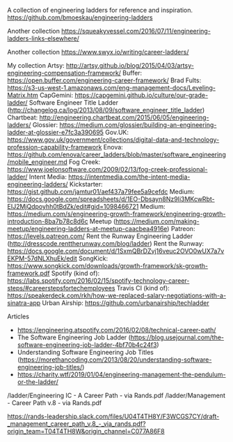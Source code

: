 A collection of engineering ladders for reference and inspiration.
https://github.com/bmoeskau/engineering-ladders

Another collection
https://squeakyvessel.com/2016/07/11/engineering-ladders-links-elsewhere/

Another collection
https://www.swyx.io/writing/career-ladders/

My collection
Artsy: http://artsy.github.io/blog/2015/04/03/artsy-engineering-compensation-framework/
Buffer: https://open.buffer.com/engineering-career-framework/
Brad Fults: https://s3-us-west-1.amazonaws.com/eng-management-docs/Leveling-Matrix.htm
CapGemini: https://capgemini.github.io/culture/our-grade-ladder/
Software Engineer Title Ladder (http://changelog.ca/log/2013/08/09/software_engineer_title_ladder)
Chartbeat: http://engineering.chartbeat.com/2015/06/05/engineering-ladders/
Glossier: https://medium.com/glossier/building-an-engineering-ladder-at-glossier-e7fc3a390695
Gov.UK: https://www.gov.uk/government/collections/digital-data-and-technology-profession-capability-framework
Enova: https://github.com/enova/career_ladders/blob/master/software_engineering/mobile_engineer.md
Fog Creek: https://www.joelonsoftware.com/2009/02/13/fog-creek-professional-ladder/
Intent Media: https://intentmedia.com/the-intent-media-engineering-ladders/
Kickstarter: https://gist.github.com/jamtur01/aef437a79fee5a9cefdc
Medium: https://docs.google.com/spreadsheets/d/1EO-Dbsayn8Nz9Ii3MKcwRbt-EIJ2MjQdpoyhh0tBdZk/edit#gid=1098466721
Medium: https://medium.com/s/engineering-growth-framework/engineering-growth-introduction-8ba7b78c8d6c
Meetup (https://medium.com/making-meetup/engineering-ladders-at-meetup-caacbea4916e)
Patreon: https://levels.patreon.com/
Rent the Runway Engineering Ladder (http://dresscode.renttherunway.com/blog/ladder)
Rent the Runway: https://docs.google.com/document/d/1SxmQBrDZvj16veuc2OVO0wUX7a7vEKPM-57dNLXhuEk/edit
SongKick: https://www.songkick.com/downloads/growth-framework/sk-growth-framework.pdf
Spotify (kind of): https://labs.spotify.com/2016/02/15/spotify-technology-career-steps/#careerstepsfortechemployees
Travis CI (kind of): https://speakerdeck.com/rkh/how-we-replaced-salary-negotiations-with-a-sinatra-app
Urban Airship: https://github.com/urbanairship/techladder



Articles
- https://engineering.atspotify.com/2016/02/08/technical-career-path/
- The Software Engineering Job Ladder (https://blog.usejournal.com/the-software-engineering-job-ladder-4bf70b4c24f3)
- Understanding Software Engineering Job Titles (https://morethancoding.com/2013/08/20/understanding-software-engineering-job-titles/)
- https://charity.wtf/2019/01/04/engineering-management-the-pendulum-or-the-ladder/

/ladder/Engineering IC - A Career Path - via Rands.pdf
/ladder/Management - Career Path v.8 - via Rands.pdf

https://rands-leadership.slack.com/files/U04T4TH8Y/F3WCGS7CY/draft-_management_career_path_v.8_-_via_rands.pdf?origin_team=T04T4TH8W&origin_channel=C077A86F8
